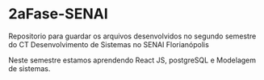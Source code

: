 # 2aFase-SENAI
Repositorio para guardar os arquivos desenvolvidos no segundo semestre do CT Desenvolvimento de Sistemas no SENAI Florianópolis

Neste semestre estamos aprendendo React JS, postgreSQL e 
Modelagem de sistemas.
